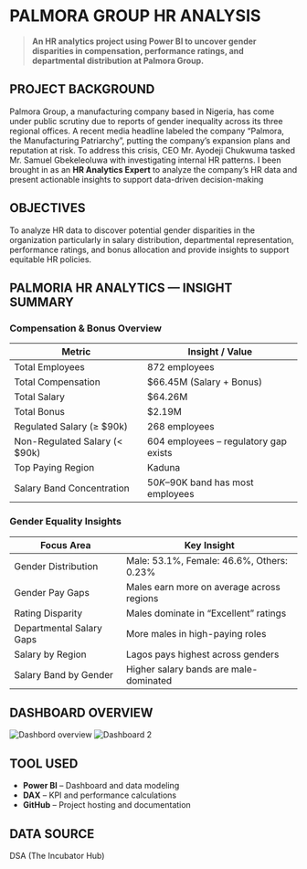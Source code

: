 # PALMORA GROUP HR ANALYSIS
> **An HR analytics project using Power BI to uncover gender disparities in compensation, performance ratings, and departmental distribution at Palmora Group.**
## PROJECT BACKGROUND
Palmora Group, a manufacturing company based in Nigeria, has come under public scrutiny due to reports of gender inequality across its three regional offices. A recent media headline labeled the company “Palmora, the Manufacturing Patriarchy”, putting the company’s expansion plans and reputation at risk.
To address this crisis, CEO Mr. Ayodeji Chukwuma tasked Mr. Samuel Gbekeleoluwa with investigating internal HR patterns. I been brought in as an **HR Analytics Expert** to analyze the company’s HR data and present actionable insights to support data-driven decision-making
## OBJECTIVES
To analyze HR data to discover potential gender disparities in the organization particularly in salary distribution, departmental representation, performance ratings, and bonus allocation  and provide insights to support equitable HR policies.
##  PALMORIA HR ANALYTICS — INSIGHT SUMMARY
### Compensation & Bonus Overview
| Metric                      | Insight / Value                          |
|-----------------------------|------------------------------------------|
| Total Employees             | 872 employees                            |
| Total Compensation          | $66.45M (Salary + Bonus)                 |
| Total Salary                | $64.26M                                  |
| Total Bonus                 | $2.19M                                   |
| Regulated Salary (≥ $90k)   | 268 employees                            |
| Non-Regulated Salary (< $90k) | 604 employees – regulatory gap exists |
| Top Paying Region           | Kaduna                                   |
| Salary Band Concentration   | $50K–$90K band has most employees        |

### Gender Equality Insights
| Focus Area                  | Key Insight                              |
|----------------------------|-------------------------------------------|
| Gender Distribution        | Male: 53.1%, Female: 46.6%, Others: 0.23% |
| Gender Pay Gaps            | Males earn more on average across regions |
| Rating Disparity           | Males dominate in “Excellent” ratings     |
| Departmental Salary Gaps   | More males in high-paying roles           |
| Salary by Region           | Lagos pays highest across genders         |
| Salary Band by Gender      | Higher salary bands are male-dominated    |

## DASHBOARD OVERVIEW
![Dashbord overview](https://github.com/user-attachments/assets/2aa7d52d-56be-48be-9280-f87e60e4ac78)
![Dashboard 2](https://github.com/user-attachments/assets/8d087698-12a1-4d19-8f7c-106c0b55d988)


## TOOL USED

- **Power BI** – Dashboard and data modeling  
- **DAX** – KPI and performance calculations  
- **GitHub** – Project hosting and documentation

## DATA SOURCE
DSA (The Incubator Hub)


